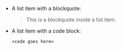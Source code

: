 *   A list item with a blockquote:

    > This is a blockquote
    > inside a list item.

*   A list item with a code block:

        <code goes here>